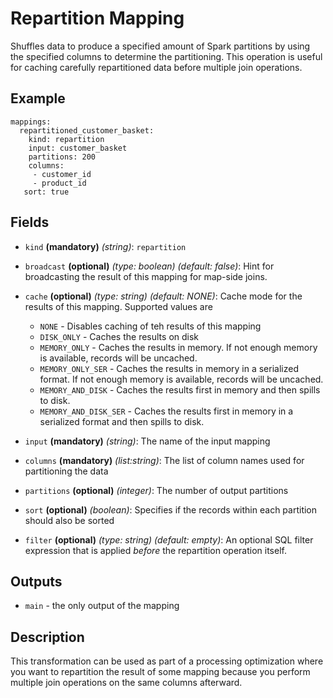
# Repartition Mapping

Shuffles data to produce a specified amount of Spark partitions by using the specified columns to determine the 
partitioning. This operation is useful for caching carefully repartitioned data before multiple join operations.

## Example
```
mappings:
  repartitioned_customer_basket:
    kind: repartition
    input: customer_basket
    partitions: 200
    columns:
     - customer_id
     - product_id
   sort: true
```

## Fields
* `kind` **(mandatory)** *(string)*: `repartition`

* `broadcast` **(optional)** *(type: boolean)* *(default: false)*: 
Hint for broadcasting the result of this mapping for map-side joins.

* `cache` **(optional)** *(type: string)* *(default: NONE)*:
Cache mode for the results of this mapping. Supported values are
  * `NONE` - Disables caching of teh results of this mapping
  * `DISK_ONLY` - Caches the results on disk
  * `MEMORY_ONLY` - Caches the results in memory. If not enough memory is available, records will be uncached.
  * `MEMORY_ONLY_SER` - Caches the results in memory in a serialized format. If not enough memory is available, records will be uncached.
  * `MEMORY_AND_DISK` - Caches the results first in memory and then spills to disk.
  * `MEMORY_AND_DISK_SER` - Caches the results first in memory in a serialized format and then spills to disk.

* `input` **(mandatory)** *(string)*:
The name of the input mapping

* `columns` **(mandatory)** *(list:string)*:
The list of column names used for partitioning the data

* `partitions` **(optional)** *(integer)*:
The number of output partitions

* `sort` **(optional)** *(boolean)*:
Specifies if the records within each partition should also be sorted

* `filter` **(optional)** *(type: string)* *(default: empty)*:
  An optional SQL filter expression that is applied *before* the repartition operation itself.


## Outputs
* `main` - the only output of the mapping


## Description

This transformation can be used as part of a processing optimization where you want
to repartition the result of some mapping because you perform multiple join operations
on the same columns afterward.
